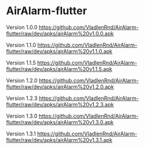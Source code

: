 # AirAlarm-flutter

Version 1.0.0 https://github.com/VladlenRnd/AirAlarm-flutter/raw/dev/apks/airAlarm%20v1.0.0.apk

Version 1.1.0 https://github.com/VladlenRnd/AirAlarm-flutter/raw/dev/apks/airAlarm%20v1.1.0.apk

Version 1.1.5 https://github.com/VladlenRnd/AirAlarm-flutter/raw/dev/apks/airAlarm%20v1.1.5.apk

Version 1.2.0 https://github.com/VladlenRnd/AirAlarm-flutter/raw/dev/apks/airAlarm%20v1.2.0.apk

Version 1.2.3 https://github.com/VladlenRnd/AirAlarm-flutter/raw/dev/apks/airAlarm%20v1.2.3.apk

Version 1.3.0 https://github.com/VladlenRnd/AirAlarm-flutter/raw/dev/apks/airAlarm%20v1.3.0.apk

Version 1.3.1 https://github.com/VladlenRnd/AirAlarm-flutter/raw/dev/apks/airAlarm%20v1.3.1.apk
